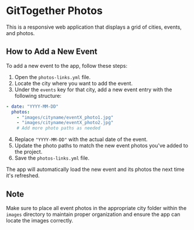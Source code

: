 # GitTogether Photos

This is a responsive web application that displays a grid of cities, events, and photos.

## How to Add a New Event

To add a new event to the app, follow these steps:

1. Open the `photos-links.yml` file.
2. Locate the city where you want to add the event.
3. Under the `events` key for that city, add a new event entry with the following structure:

```yaml
- date: "YYYY-MM-DD"
  photos:
    - "images/cityname/eventX_photo1.jpg"
    - "images/cityname/eventX_photo2.jpg"
    # Add more photo paths as needed
```

4. Replace `"YYYY-MM-DD"` with the actual date of the event.
5. Update the photo paths to match the new event photos you've added to the project.
6. Save the `photos-links.yml` file.

The app will automatically load the new event and its photos the next time it's refreshed.

## Note

Make sure to place all event photos in the appropriate city folder within the `images` directory to maintain proper organization and ensure the app can locate the images correctly.